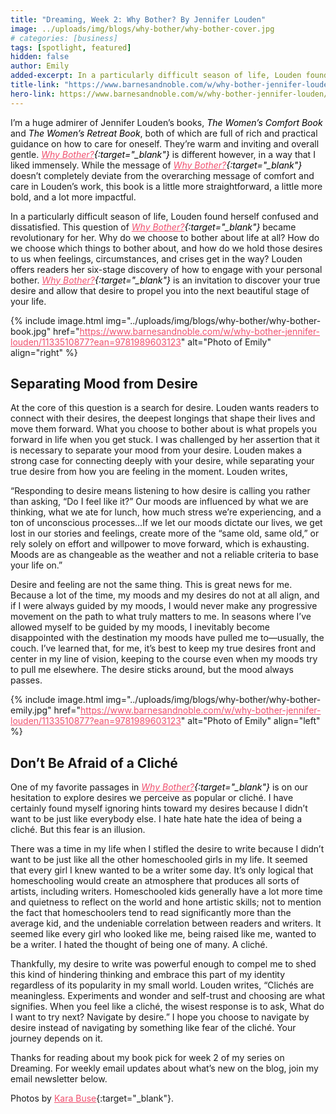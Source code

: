 ```yaml
---
title: "Dreaming, Week 2: Why Bother? By Jennifer Louden"
image: ../uploads/img/blogs/why-bother/why-bother-cover.jpg
# categories: [business]
tags: [spotlight, featured]
hidden: false
author: Emily
added-excerpt: In a particularly difficult season of life, Louden found herself confused and dissatisfied. This question of <i>Why Bother?</i> became revolutionary. Why do we choose to bother about life at all? How do we choose which things to bother about, and how do we hold those desires to us when feelings, circumstances, and crises get in the way? Louden offers readers her six-stage discovery of how to engage with your personal bother. <i>Why Bother?</i> is an invitation to discover your true desire and allow that desire to propel you into the next beautiful stage of your life.
title-link: "https://www.barnesandnoble.com/w/why-bother-jennifer-louden/1133510877?ean=9781989603123"
hero-link: https://www.barnesandnoble.com/w/why-bother-jennifer-louden/1133510877?ean=9781989603123
---
```


<style> em {color: black;} p a {color: #f0506e;}</style>

I’m a huge admirer of Jennifer Louden’s books, _The Women’s Comfort Book_ and _The Women’s Retreat Book_, both of which are full of rich and practical guidance on how to care for oneself. They’re warm and inviting and overall gentle. _[Why Bother?](https://www.barnesandnoble.com/w/why-bother-jennifer-louden/1133510877?ean=9781989603123){:target="\_blank"}_ is different however, in a way that I liked immensely. While the message of _[Why Bother?](https://www.barnesandnoble.com/w/why-bother-jennifer-louden/1133510877?ean=9781989603123){:target="\_blank"}_ doesn’t completely deviate from the overarching message of comfort and care in Louden’s work, this book is a little more straightforward, a little more bold, and a lot more impactful.

In a particularly difficult season of life, Louden found herself confused and dissatisfied. This question of _[Why Bother?](https://www.barnesandnoble.com/w/why-bother-jennifer-louden/1133510877?ean=9781989603123){:target="\_blank"}_ became revolutionary for her. Why do we choose to bother about life at all? How do we choose which things to bother about, and how do we hold those desires to us when feelings, circumstances, and crises get in the way? Louden offers readers her six-stage discovery of how to engage with your personal bother. _[Why Bother?](https://www.barnesandnoble.com/w/why-bother-jennifer-louden/1133510877?ean=9781989603123){:target="\_blank"}_ is an invitation to discover your true desire and allow that desire to propel you into the next beautiful stage of your life.

{% include image.html img="../uploads/img/blogs/why-bother/why-bother-book.jpg" href="https://www.barnesandnoble.com/w/why-bother-jennifer-louden/1133510877?ean=9781989603123" alt="Photo of Emily" align="right" %}

## Separating Mood from Desire

At the core of this question is a search for desire. Louden wants readers to connect with their desires, the deepest longings that shape their lives and move them forward. What you choose to bother about is what propels you forward in life when you get stuck. I was challenged by her assertion that it is necessary to separate your mood from your desire. Louden makes a strong case for connecting deeply with your desire, while separating your true desire from how you are feeling in the moment. Louden writes,

“Responding to desire means listening to how desire is calling you rather than asking, “Do I feel like it?” Our moods are influenced by what we are thinking, what we ate for lunch, how much stress we’re experiencing, and a ton of unconscious processes…If we let our moods dictate our lives, we get lost in our stories and feelings, create more of the “same old, same old,” or rely solely on effort and willpower to move forward, which is exhausting. Moods are as changeable as the weather and not a reliable criteria to base your life on.”

Desire and feeling are not the same thing. This is great news for me. Because a lot of the time, my moods and my desires do not at all align, and if I were always guided by my moods, I would never make any progressive movement on the path to what truly matters to me. In seasons where I’ve allowed myself to be guided by my moods, I inevitably become disappointed with the destination my moods have pulled me to—usually, the couch. I’ve learned that, for me, it’s best to keep my true desires front and center in my line of vision, keeping to the course even when my moods try to pull me elsewhere. The desire sticks around, but the mood always passes.

{% include image.html img="../uploads/img/blogs/why-bother/why-bother-emily.jpg" href="https://www.barnesandnoble.com/w/why-bother-jennifer-louden/1133510877?ean=9781989603123" alt="Photo of Emily" align="left" %}

## Don’t Be Afraid of a Cliché

One of my favorite passages in _[Why Bother?](https://www.barnesandnoble.com/w/why-bother-jennifer-louden/1133510877?ean=9781989603123){:target="\_blank"}_ is on our hesitation to explore desires we perceive as popular or cliché. I have certainly found myself ignoring hints toward my desires because I didn’t want to be just like everybody else. I hate hate hate the idea of being a cliché. But this fear is an illusion.

There was a time in my life when I stifled the desire to write because I didn’t want to be just like all the other homeschooled girls in my life. It seemed that every girl I knew wanted to be a writer some day. It’s only logical that homeschooling would create an atmosphere that produces all sorts of artists, including writers. Homeschooled kids generally have a lot more time and quietness to reflect on the world and hone artistic skills; not to mention the fact that homeschoolers tend to read significantly more than the average kid, and the undeniable correlation between readers and writers. It seemed like every girl who looked like me, being raised like me, wanted to be a writer. I hated the thought of being one of many. A cliché.

Thankfully, my desire to write was powerful enough to compel me to shed this kind of hindering thinking and embrace this part of my identity regardless of its popularity in my small world. Louden writes, “Clichés are meaningless. Experiments and wonder and self-trust and choosing are what signifies. When you feel like a cliché, the wisest response is to ask, What do I want to try next? Navigate by desire.” I hope you choose to navigate by desire instead of navigating by something like fear of the cliché. Your journey depends on it.

Thanks for reading about my book pick for week 2 of my series on Dreaming. For weekly email updates about what’s new on the blog, join my email newsletter below.

Photos by [Kara Buse](https://wyldroots.com/){:target="\_blank"}.
